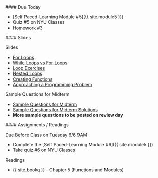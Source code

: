 <article class="due" markdown="block">
####  Due Today

* [Self Paced-Learning Module #5]({{ site.module5 }})
* Quiz #5 on NYU Classes
* Homework #3

<!--
* Homework
-->

</article>

<article class="slides" markdown="block">
####  Slides

Slides

* [For Loops](classes/08/for.html)
* [While Loops vs For Loops](classes/09/vs.html)
* [Loop Exercises](classes/09/loop-exercises.html)
* [Nested Loops](classes/12/nested.html)
* [Creating Functions](classes/12/returning_values.html)
* [Approaching a Programming Problem](classes/12/dicewars.html)

Sample Questions for Midterm

* [Sample Questions for Midterm](resources/handouts/midterm_1/midterm_1_practice.pdf)
* [Sample Questions for Midterm Solutions](resources/handouts/midterm_1/midterm_1_practice_solutions.pdf)
* __More sample questions to be posted on review day__ 

<!--
* [Slides](classes/01/intro.html)
-->

</article>

<article class="assignments" markdown="block">
####  Assignments / Readings		

Due Before Class on Tuesday 6/6 9AM

* Complete the [Self Paced-Learning Module #6]({{ site.module5 }})
* Take quiz #6 on NYU Classes

Readings

* {{ site.bookq }} - Chapter 5 (Functions and Modules)

</article>

